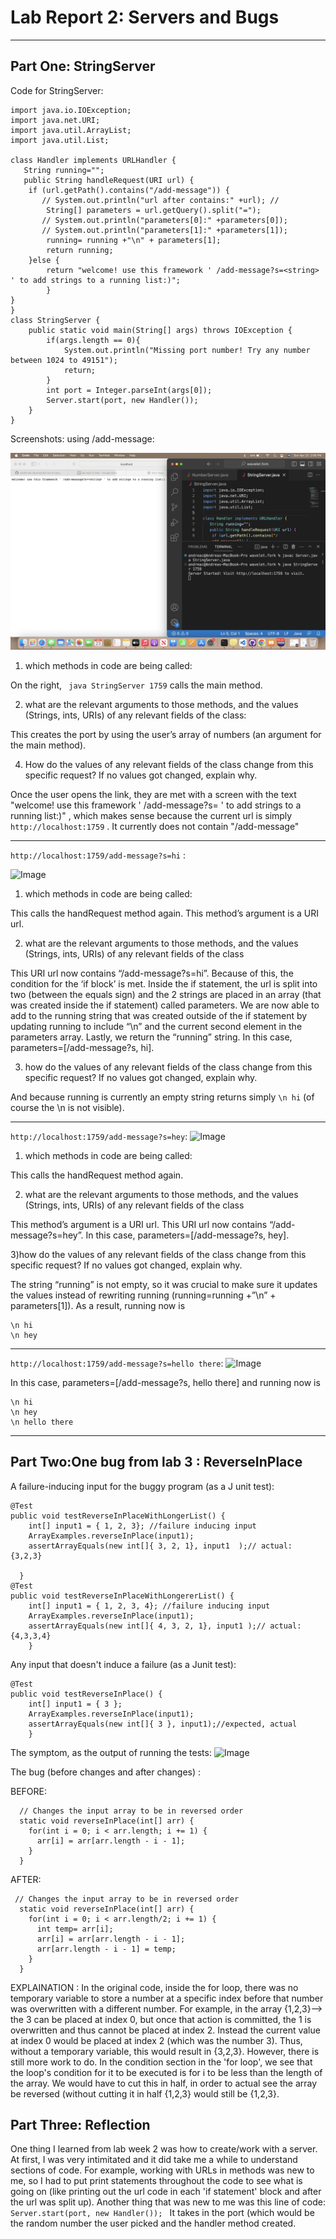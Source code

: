 # **Lab Report 2: Servers and Bugs**
---------

## Part One: StringServer

Code for StringServer:
```
import java.io.IOException;
import java.net.URI;
import java.util.ArrayList;
import java.util.List;

class Handler implements URLHandler {
   String running=""; 
   public String handleRequest(URI url) {
    if (url.getPath().contains("/add-message")) {
       // System.out.println("url after contains:" +url); //
        String[] parameters = url.getQuery().split("=");
       // System.out.println("parameters[0]:" +parameters[0]);
       // System.out.println("parameters[1]:" +parameters[1]);
        running= running +"\n" + parameters[1];
        return running;
    }else {
        return "welcome! use this framework ' /add-message?s=<string> ' to add strings to a running list:)"; 
        }       
}
}
class StringServer {
    public static void main(String[] args) throws IOException {
        if(args.length == 0){
            System.out.println("Missing port number! Try any number between 1024 to 49151");
            return;
        }
        int port = Integer.parseInt(args[0]);
        Server.start(port, new Handler());
    }
}
```


 Screenshots: using /add-message: 

 ![Image](https://raw.githubusercontent.com/a5calderon/cse15l-lab-reports/main/Screen%20Shot%202023-04-23%20at%202.08.45%20PM.png)
 
 1) which methods in code are being called:


 On the right, ``` java StringServer 1759``` calls the main method.

 2) what are the relevant arguments to those methods, and the values (Strings, ints, URIs) of any relevant fields of the class:


This creates the port by using the user’s array of numbers (an argument for the main method). 
 
 4) How do the values of any relevant fields of the class change from this specific request? If no values got changed, explain why.


Once the user opens the link, they are met with a screen with the text "welcome! use this framework ' /add-message?s=<string> ' to add strings to a running list:)" , which makes sense because the current url is simply ```http://localhost:1759``` . It currently does not contain "/add-message"


---------
	
 ```http://localhost:1759/add-message?s=hi``` :
	
 ![Image](https://raw.githubusercontent.com/a5calderon/cse15l-lab-reports/main/Screen%20Shot%202023-04-23%20at%202.09.53%20PM.png)
 
 1) which methods in code are being called:
	
This calls the handRequest method again. This method’s argument is a URI url. 

 2) what are the relevant arguments to those methods, and the values (Strings, ints, URIs) of any relevant fields of the class
	
This URI url now contains “/add-message?s=hi”. Because of this, the condition for the ‘if block’ is met. Inside the if statement, the url is split into two (between the equals sign) and the 2 strings are placed in an array (that was created inside the if statement) called parameters. We are now able to add to the running string that was created outside of the if statement by updating running to include “\n” and the current second element in the parameters array. Lastly, we return the “running” string. In this case, parameters=[/add-message?s, hi].


 3) how do the values of any relevant fields of the class change from this specific request? If no values got changed, explain why.

 And because running is currently an empty string returns simply ```\n hi``` (of course the \n is not visible).
	
---------

```http://localhost:1759/add-message?s=hey```:
![Image](https://raw.githubusercontent.com/a5calderon/cse15l-lab-reports/main/Screen%20Shot%202023-04-23%20at%202.10.03%20PM.png)

1) which methods in code are being called:
	
This calls the handRequest method again. 

2) what are the relevant arguments to those methods, and the values (Strings, ints, URIs) of any relevant fields of the class
	
This method’s argument is a URI url. This URI url now contains “/add-message?s=hey”. In this case, parameters=[/add-message?s, hey].

3)how do the values of any relevant fields of the class change from this specific request? If no values got changed, explain why.
	
	
The string “running” is not empty, so it was crucial to make sure  it updates the values instead of rewriting running (running=running +”\n” + parameters[1]). As a result, running now is 
```
\n hi 
\n hey
```
---------
	
```http://localhost:1759/add-message?s=hello there```: 
![Image](https://raw.githubusercontent.com/a5calderon/cse15l-lab-reports/main/Screen%20Shot%202023-04-23%20at%202.10.12%20PM.png)
 
In this case,  parameters=[/add-message?s, hello there] and running now is 
```
\n hi 
\n hey
\n hello there
```
---------
	
## Part Two:One bug from lab 3 : ReverseInPlace

A failure-inducing input for the buggy program (as a J unit test):
```
@Test 
public void testReverseInPlaceWithLongerList() {
    int[] input1 = { 1, 2, 3}; //failure inducing input 
    ArrayExamples.reverseInPlace(input1);
    assertArrayEquals(new int[]{ 3, 2, 1}, input1  );// actual: {3,2,3}

  }
@Test   
public void testReverseInPlaceWithLongererList() {
    int[] input1 = { 1, 2, 3, 4}; //failure inducing input 
    ArrayExamples.reverseInPlace(input1);
    assertArrayEquals(new int[]{ 4, 3, 2, 1}, input1 );// actual: {4,3,3,4}
	}
  ```
Any input that doesn't induce a failure (as a Junit test):
```
@Test 
public void testReverseInPlace() {
    int[] input1 = { 3 };
    ArrayExamples.reverseInPlace(input1);
    assertArrayEquals(new int[]{ 3 }, input1);//expected, actual
	}
 ```

The symptom, as the output of running the tests:
![Image](https://raw.githubusercontent.com/a5calderon/cse15l-lab-reports/main/Screen%20Shot%202023-04-23%20at%201.03.47%20PM.png)

The bug (before changes and after changes) :

BEFORE:
	
```
  // Changes the input array to be in reversed order
  static void reverseInPlace(int[] arr) {
    for(int i = 0; i < arr.length; i += 1) {
      arr[i] = arr[arr.length - i - 1];
    }
  }
  ```
				  
AFTER:
				  
```
 // Changes the input array to be in reversed order
  static void reverseInPlace(int[] arr) {
    for(int i = 0; i < arr.length/2; i += 1) {
      int temp= arr[i];
      arr[i] = arr[arr.length - i - 1];
      arr[arr.length - i - 1] = temp;
    }
  }
```

EXPLAINATION : 
In the original code, inside the for loop,   there was no temporary variable to store a number at a specific index before that number was overwritten with a different number. For example, in the array {1,2,3}--> the 3 can be placed at index 0, but once that action is committed, the 1 is overwritten and thus cannot be placed at index 2. Instead the current value at index 0 would be placed at index 2 (which was the number 3). Thus, without a temporary variable, this would result in {3,2,3}. However, there is still more work to do. In the condition section in the 'for loop', we see that the loop's condition for it to be executed is for i to be less than the length of the array. We would have to cut this in half, in order to actual see the array be reversed (without cutting it in half  {1,2,3} would still be {1,2,3}.
## Part Three: Reflection

One thing I learned from lab week 2 was how to create/work with a server. At first, I was very intimitated and it did take me a while to understand sections of code. For example, working with URLs in methods was new to me, so I had to put print statements throughout the code to see what is going on (like printing out the url code in each 'if statement' block and after the url was split up). Another thing that was new to me was this line of code: 
```Server.start(port, new Handler()); ```
It takes in the port (which would be the random number the user picked and the handler method created. 
